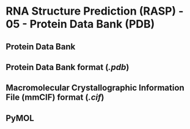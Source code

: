 # RNA Structure Prediction (RASP) - 05 - Protein Data Bank (PDB)

## Protein Data Bank

## Protein Data Bank format (_.pdb_)

## Macromolecular Crystallographic Information File (mmCIF) format (_.cif_)

## PyMOL
